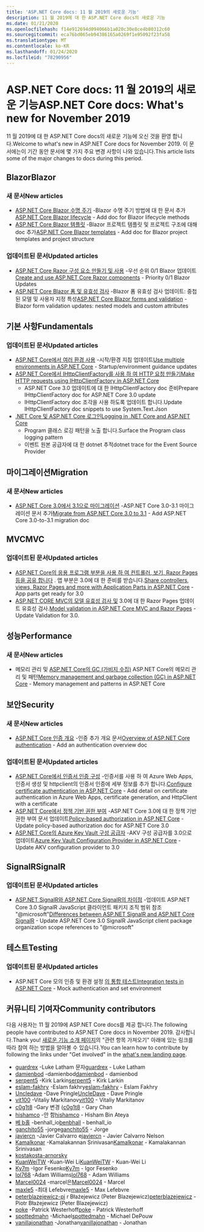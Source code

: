 ```yaml
---
title: 'ASP.NET Core docs: 11 월 2019의 새로운 기능'
description: 11 월 2019에 대 한 ASP.NET Core docs의 새로운 기능
ms.date: 01/21/2020
ms.openlocfilehash: f14e912694d094066b1a020c30e8ce4b80312c60
ms.sourcegitcommit: eca76bd065eb94386165a0269f1e95092f23fa58
ms.translationtype: MT
ms.contentlocale: ko-KR
ms.lasthandoff: 01/24/2020
ms.locfileid: "78290956"
---
```

# <a name="aspnet-core-docs-whats-new-for-november-2019"></a><span data-ttu-id="eff34-103">ASP.NET Core docs: 11 월 2019의 새로운 기능</span><span class="sxs-lookup"><span data-stu-id="eff34-103">ASP.NET Core docs: What's new for November 2019</span></span>

<span data-ttu-id="eff34-104">11 월 2019에 대 한 ASP.NET Core docs의 새로운 기능에 오신 것을 환영 합니다.</span><span class="sxs-lookup"><span data-stu-id="eff34-104">Welcome to what's new in ASP.NET Core docs for November 2019.</span></span> <span data-ttu-id="eff34-105">이 문서에는이 기간 동안 문서에 몇 가지 주요 변경 사항이 나와 있습니다.</span><span class="sxs-lookup"><span data-stu-id="eff34-105">This article lists some of the major changes to docs during this period.</span></span>

## <a name="blazor"></a><span data-ttu-id="eff34-106">Blazor</span><span class="sxs-lookup"><span data-stu-id="eff34-106">Blazor</span></span>

### <a name="new-articles"></a><span data-ttu-id="eff34-107">새 문서</span><span class="sxs-lookup"><span data-stu-id="eff34-107">New articles</span></span>

- <span data-ttu-id="eff34-108">[ASP.NET Core Blazor 수명 주기](../blazor/lifecycle.md) -Blazor 수명 주기 방법에 대 한 문서 추가</span><span class="sxs-lookup"><span data-stu-id="eff34-108">[ASP.NET Core Blazor lifecycle](../blazor/lifecycle.md) - Add doc for Blazor lifecycle methods</span></span>
- <span data-ttu-id="eff34-109">[ASP.NET Core Blazor 템플릿](../blazor/templates.md) -Blazor 프로젝트 템플릿 및 프로젝트 구조에 대해 doc 추가</span><span class="sxs-lookup"><span data-stu-id="eff34-109">[ASP.NET Core Blazor templates](../blazor/templates.md) - Add doc for Blazor project templates and project structure</span></span>

### <a name="updated-articles"></a><span data-ttu-id="eff34-110">업데이트된 문서</span><span class="sxs-lookup"><span data-stu-id="eff34-110">Updated articles</span></span>

- <span data-ttu-id="eff34-111">[ASP.NET Core Razor 구성 요소 만들기 및 사용](../blazor/components.md) -우선 순위 0/1 Blazor 업데이트</span><span class="sxs-lookup"><span data-stu-id="eff34-111">[Create and use ASP.NET Core Razor components](../blazor/components.md) - Priority 0/1 Blazor Updates</span></span>
- <span data-ttu-id="eff34-112">[ASP.NET Core Blazor 폼 및 유효성 검사](../blazor/forms-validation.md) -Blazor 폼 유효성 검사 업데이트: 중첩 된 모델 및 사용자 지정 특성</span><span class="sxs-lookup"><span data-stu-id="eff34-112">[ASP.NET Core Blazor forms and validation](../blazor/forms-validation.md) - Blazor form validation updates: nested models and custom attributes</span></span>

## <a name="fundamentals"></a><span data-ttu-id="eff34-113">기본 사항</span><span class="sxs-lookup"><span data-stu-id="eff34-113">Fundamentals</span></span>

### <a name="updated-articles"></a><span data-ttu-id="eff34-114">업데이트된 문서</span><span class="sxs-lookup"><span data-stu-id="eff34-114">Updated articles</span></span>

- <span data-ttu-id="eff34-115">[ASP.NET Core에서 여러 환경 사용](../fundamentals/environments.md) -시작/환경 지침 업데이트</span><span class="sxs-lookup"><span data-stu-id="eff34-115">[Use multiple environments in ASP.NET Core](../fundamentals/environments.md) - Startup/environment guidance updates</span></span>
- [<span data-ttu-id="eff34-116">ASP.NET Core에서 IHttpClientFactory를 사용 하 여 HTTP 요청 만들기</span><span class="sxs-lookup"><span data-stu-id="eff34-116">Make HTTP requests using IHttpClientFactory in ASP.NET Core</span></span>](../fundamentals/http-requests.md)
  - <span data-ttu-id="eff34-117">ASP.NET Core 3.0 업데이트에 대 한 IHttpClientFactory doc 준비</span><span class="sxs-lookup"><span data-stu-id="eff34-117">Prepare IHttpClientFactory doc for ASP.NET Core 3.0 update</span></span>
  - <span data-ttu-id="eff34-118">IHttpClientFactory doc 조각을 사용 하도록 업데이트 합니다.</span><span class="sxs-lookup"><span data-stu-id="eff34-118">Update IHttpClientFactory doc snippets to use System.Text.Json</span></span>
- [<span data-ttu-id="eff34-119">.NET Core 및 ASP.NET Core 로그인</span><span class="sxs-lookup"><span data-stu-id="eff34-119">Logging in .NET Core and ASP.NET Core</span></span>](../fundamentals/logging/index.md)
  - <span data-ttu-id="eff34-120">Program 클래스 로깅 패턴을 노출 합니다.</span><span class="sxs-lookup"><span data-stu-id="eff34-120">Surface the Program class logging pattern</span></span>
  - <span data-ttu-id="eff34-121">이벤트 원본 공급자에 대 한 dotnet 추적</span><span class="sxs-lookup"><span data-stu-id="eff34-121">dotnet trace for the Event Source Provider</span></span>

## <a name="migration"></a><span data-ttu-id="eff34-122">마이그레이션</span><span class="sxs-lookup"><span data-stu-id="eff34-122">Migration</span></span>

### <a name="new-articles"></a><span data-ttu-id="eff34-123">새 문서</span><span class="sxs-lookup"><span data-stu-id="eff34-123">New articles</span></span>

- <span data-ttu-id="eff34-124">[ASP.NET Core 3.0에서 3.1으로 마이그레이션](../migration/30-to-31.md) -ASP.NET Core 3.0-3.1 마이그레이션 문서 추가</span><span class="sxs-lookup"><span data-stu-id="eff34-124">[Migrate from ASP.NET Core 3.0 to 3.1](../migration/30-to-31.md) - Add ASP.NET Core 3.0-to-3.1 migration doc</span></span>

## <a name="mvc"></a><span data-ttu-id="eff34-125">MVC</span><span class="sxs-lookup"><span data-stu-id="eff34-125">MVC</span></span>

### <a name="updated-articles"></a><span data-ttu-id="eff34-126">업데이트된 문서</span><span class="sxs-lookup"><span data-stu-id="eff34-126">Updated articles</span></span>

- <span data-ttu-id="eff34-127">[ASP.NET Core의 응용 프로그램 부분을 사용 하 여 컨트롤러, 보기, Razor Pages 등을 공유 합니다](../mvc/advanced/app-parts.md) . 앱 부분은 3.0에 대 한 준비를 받습니다.</span><span class="sxs-lookup"><span data-stu-id="eff34-127">[Share controllers, views, Razor Pages and more with Application Parts in ASP.NET Core](../mvc/advanced/app-parts.md) - App parts get ready for 3.0</span></span>
- <span data-ttu-id="eff34-128">[ASP.NET CORE MVC의 모델 유효성 검사 및](../mvc/models/validation.md) 3.0에 대 한 Razor Pages 업데이트 유효성 검사.</span><span class="sxs-lookup"><span data-stu-id="eff34-128">[Model validation in ASP.NET Core MVC and Razor Pages](../mvc/models/validation.md) - Update Validation for 3.0.</span></span>

## <a name="performance"></a><span data-ttu-id="eff34-129">성능</span><span class="sxs-lookup"><span data-stu-id="eff34-129">Performance</span></span>

### <a name="new-articles"></a><span data-ttu-id="eff34-130">새 문서</span><span class="sxs-lookup"><span data-stu-id="eff34-130">New articles</span></span>

- <span data-ttu-id="eff34-131">메모리 관리 및 [ASP.NET Core의 GC (가비지 수집)](../performance/memory.md) ASP.NET Core의 메모리 관리 및 패턴</span><span class="sxs-lookup"><span data-stu-id="eff34-131">[Memory management and garbage collection (GC) in ASP.NET Core](../performance/memory.md) - Memory management and patterns in ASP.NET Core</span></span>

## <a name="security"></a><span data-ttu-id="eff34-132">보안</span><span class="sxs-lookup"><span data-stu-id="eff34-132">Security</span></span>

### <a name="new-articles"></a><span data-ttu-id="eff34-133">새 문서</span><span class="sxs-lookup"><span data-stu-id="eff34-133">New articles</span></span>

- <span data-ttu-id="eff34-134">[ASP.NET Core 인증 개요](../security/authentication/index.md) -인증 추가 개요 문서</span><span class="sxs-lookup"><span data-stu-id="eff34-134">[Overview of ASP.NET Core authentication](../security/authentication/index.md) - Add an authentication overview doc</span></span>

### <a name="updated-articles"></a><span data-ttu-id="eff34-135">업데이트된 문서</span><span class="sxs-lookup"><span data-stu-id="eff34-135">Updated articles</span></span>

- <span data-ttu-id="eff34-136">[ASP.NET Core에서 인증서 인증 구성](../security/authentication/certauth.md) -인증서를 사용 하 여 Azure Web Apps, 인증서 생성 및 httpclient의 인증서 인증에 세부 정보를 추가 합니다.</span><span class="sxs-lookup"><span data-stu-id="eff34-136">[Configure certificate authentication in ASP.NET Core](../security/authentication/certauth.md) - Add detail on certificate authentication in Azure Web Apps, certificate generation, and HttpClient with a certificate</span></span>
- <span data-ttu-id="eff34-137">[ASP.NET Core에서 정책 기반 권한 부여](../security/authorization/policies.md) -ASP.NET Core 3.0에 대 한 정책 기반 권한 부여 문서 업데이트</span><span class="sxs-lookup"><span data-stu-id="eff34-137">[Policy-based authorization in ASP.NET Core](../security/authorization/policies.md) - Update policy-based authorization doc for ASP.NET Core 3.0</span></span>
- <span data-ttu-id="eff34-138">[ASP.NET Core의 Azure Key Vault 구성 공급자](../security/key-vault-configuration.md) -AKV 구성 공급자를 3.0으로 업데이트</span><span class="sxs-lookup"><span data-stu-id="eff34-138">[Azure Key Vault Configuration Provider in ASP.NET Core](../security/key-vault-configuration.md) - Update AKV configuration provider to 3.0</span></span>

## <a name="signalr"></a><span data-ttu-id="eff34-139">SignalR</span><span class="sxs-lookup"><span data-stu-id="eff34-139">SignalR</span></span>

### <a name="updated-articles"></a><span data-ttu-id="eff34-140">업데이트된 문서</span><span class="sxs-lookup"><span data-stu-id="eff34-140">Updated articles</span></span>

- <span data-ttu-id="eff34-141">[ASP.NET SignalR와 ASP.NET Core SignalR의 차이점](../signalr/version-differences.md) -업데이트 ASP.NET Core 3.0 SignalR JavaScript 클라이언트 패키지 조직 범위 참조 "@microsoft"</span><span class="sxs-lookup"><span data-stu-id="eff34-141">[Differences between ASP.NET SignalR and ASP.NET Core SignalR](../signalr/version-differences.md) - Update ASP.NET Core 3.0 SignalR JavaScript client package organization scope references to "@microsoft"</span></span>

## <a name="testing"></a><span data-ttu-id="eff34-142">테스트</span><span class="sxs-lookup"><span data-stu-id="eff34-142">Testing</span></span>

### <a name="updated-articles"></a><span data-ttu-id="eff34-143">업데이트된 문서</span><span class="sxs-lookup"><span data-stu-id="eff34-143">Updated articles</span></span>

- <span data-ttu-id="eff34-144">ASP.NET Core 모의 인증 및 환경 설정 [의 통합 테스트](../test/integration-tests.md)</span><span class="sxs-lookup"><span data-stu-id="eff34-144">[Integration tests in ASP.NET Core](../test/integration-tests.md) - Mock authentication and set environment</span></span>

## <a name="community-contributors"></a><span data-ttu-id="eff34-145">커뮤니티 기여자</span><span class="sxs-lookup"><span data-stu-id="eff34-145">Community contributors</span></span>

<span data-ttu-id="eff34-146">다음 사용자는 11 월 2019에 ASP.NET Core docs를 제공 합니다.</span><span class="sxs-lookup"><span data-stu-id="eff34-146">The following people have contributed to ASP.NET Core docs in November 2019.</span></span> <span data-ttu-id="eff34-147">감사합니다.</span><span class="sxs-lookup"><span data-stu-id="eff34-147">Thank you!</span></span> <span data-ttu-id="eff34-148">[새로운 기능 소개 페이지](index.yml)의 "관련 항목 가져오기" 아래에 있는 링크를 따라 참여 하는 방법을 알아볼 수 있습니다.</span><span class="sxs-lookup"><span data-stu-id="eff34-148">You can learn how to contribute by following the links under "Get involved" in the [what's new landing page](index.yml).</span></span>

- <span data-ttu-id="eff34-149">[guardrex](https://github.com/guardrex) -Luke Latham 문자</span><span class="sxs-lookup"><span data-stu-id="eff34-149">[guardrex](https://github.com/guardrex) - Luke Latham</span></span>
- <span data-ttu-id="eff34-150">[damienbod](https://github.com/damienbod) -damienbod</span><span class="sxs-lookup"><span data-stu-id="eff34-150">[damienbod](https://github.com/damienbod) - damienbod</span></span>
- <span data-ttu-id="eff34-151">[serpent5](https://github.com/serpent5) -Kirk Larkin</span><span class="sxs-lookup"><span data-stu-id="eff34-151">[serpent5](https://github.com/serpent5) - Kirk Larkin</span></span>
- <span data-ttu-id="eff34-152">[eslam-fakhry](https://github.com/eslam-fakhry) -Eslam fakhry</span><span class="sxs-lookup"><span data-stu-id="eff34-152">[eslam-fakhry](https://github.com/eslam-fakhry) - Eslam Fakhry</span></span>
- <span data-ttu-id="eff34-153">[Uncledave](https://github.com/UncleDave) -Dave Pringle</span><span class="sxs-lookup"><span data-stu-id="eff34-153">[UncleDave](https://github.com/UncleDave) - Dave Pringle</span></span>
- <span data-ttu-id="eff34-154">[vit100](https://github.com/vit100) -Vitaliy Markitanov</span><span class="sxs-lookup"><span data-stu-id="eff34-154">[vit100](https://github.com/vit100) - Vitaliy Markitanov</span></span>
- <span data-ttu-id="eff34-155">[c0g1t8](https://github.com/c0g1t8) -Gary 변경 (</span><span class="sxs-lookup"><span data-stu-id="eff34-155">[c0g1t8](https://github.com/c0g1t8) - Gary Chan</span></span>
- <span data-ttu-id="eff34-156">[hishamco](https://github.com/hishamco) -안 함</span><span class="sxs-lookup"><span data-stu-id="eff34-156">[hishamco](https://github.com/hishamco) - Hisham Bin Ateya</span></span>
- <span data-ttu-id="eff34-157">[베 b홀](https://github.com/benbhall) -benhall_io</span><span class="sxs-lookup"><span data-stu-id="eff34-157">[benbhall](https://github.com/benbhall) - benhall_io</span></span>
- <span data-ttu-id="eff34-158">[ganchito55](https://github.com/ganchito55) -jorge</span><span class="sxs-lookup"><span data-stu-id="eff34-158">[ganchito55](https://github.com/ganchito55) - Jorge</span></span>
- <span data-ttu-id="eff34-159">[javiercn](https://github.com/javiercn) -Javier Calvarro e</span><span class="sxs-lookup"><span data-stu-id="eff34-159">[javiercn](https://github.com/javiercn) - Javier Calvarro Nelson</span></span>
- <span data-ttu-id="eff34-160">[Kamalkonar](https://github.com/Kamalkonar) -Kamalakannan Srinivasan</span><span class="sxs-lookup"><span data-stu-id="eff34-160">[Kamalkonar](https://github.com/Kamalkonar) - Kamalakannan Srinivasan</span></span>
- [<span data-ttu-id="eff34-161">kosta</span><span class="sxs-lookup"><span data-stu-id="eff34-161">kosta-arnorsky</span></span>](https://github.com/kosta-arnorsky) 
- <span data-ttu-id="eff34-162">[KuanWeiTW](https://github.com/KuanWeiTW) -Kuan-Wei Li</span><span class="sxs-lookup"><span data-stu-id="eff34-162">[KuanWeiTW](https://github.com/KuanWeiTW) - Kuan-Wei Li</span></span>
- <span data-ttu-id="eff34-163">[Ky7m](https://github.com/Ky7m) -Igor Fesenko</span><span class="sxs-lookup"><span data-stu-id="eff34-163">[Ky7m](https://github.com/Ky7m) - Igor Fesenko</span></span>
- <span data-ttu-id="eff34-164">[lol768](https://github.com/lol768) -Adam Williams</span><span class="sxs-lookup"><span data-stu-id="eff34-164">[lol768](https://github.com/lol768) - Adam Williams</span></span>
- <span data-ttu-id="eff34-165">[Marcel0024](https://github.com/Marcel0024) -marcel은</span><span class="sxs-lookup"><span data-stu-id="eff34-165">[Marcel0024](https://github.com/Marcel0024) - Marcel</span></span>
- <span data-ttu-id="eff34-166">[maxle5](https://github.com/maxle5) -최대 Lefebvre</span><span class="sxs-lookup"><span data-stu-id="eff34-166">[maxle5](https://github.com/maxle5) - Max Lefebvre</span></span>
- <span data-ttu-id="eff34-167">[peterblazejewicz-pi](https://github.com/peterblazejewicz) r Błażejewicz (Peter Blazejewicz)</span><span class="sxs-lookup"><span data-stu-id="eff34-167">[peterblazejewicz](https://github.com/peterblazejewicz) - Piotr Błażejewicz (Peter Blazejewicz)</span></span>
- <span data-ttu-id="eff34-168">[poke](https://github.com/poke) -Patrick Westerhoff</span><span class="sxs-lookup"><span data-stu-id="eff34-168">[poke](https://github.com/poke) - Patrick Westerhoff</span></span>
- <span data-ttu-id="eff34-169">[spottedmahn](https://github.com/spottedmahn) -Michael</span><span class="sxs-lookup"><span data-stu-id="eff34-169">[spottedmahn](https://github.com/spottedmahn) - Michael DePouw</span></span>
- <span data-ttu-id="eff34-170">[vanillajonathan](https://github.com/vanillajonathan) -Jonathan</span><span class="sxs-lookup"><span data-stu-id="eff34-170">[vanillajonathan](https://github.com/vanillajonathan) - Jonathan</span></span>
